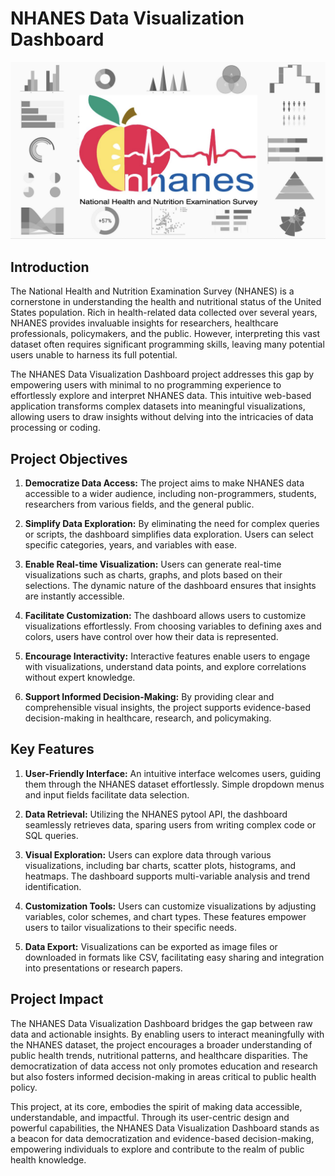 # NHANES Data Visualization Dashboard

<center><img src='https://github.com/kkrusere/NHANES-Data-Visualization-Dashboard/blob/main/assets/nhanes_dashboard.png?raw=true' width=600/></center>

## Introduction

The National Health and Nutrition Examination Survey (NHANES) is a cornerstone in understanding the health and nutritional status of the United States population. Rich in health-related data collected over several years, NHANES provides invaluable insights for researchers, healthcare professionals, policymakers, and the public. However, interpreting this vast dataset often requires significant programming skills, leaving many potential users unable to harness its full potential.

The NHANES Data Visualization Dashboard project addresses this gap by empowering users with minimal to no programming experience to effortlessly explore and interpret NHANES data. This intuitive web-based application transforms complex datasets into meaningful visualizations, allowing users to draw insights without delving into the intricacies of data processing or coding.

## Project Objectives

1. **Democratize Data Access:** The project aims to make NHANES data accessible to a wider audience, including non-programmers, students, researchers from various fields, and the general public.

2. **Simplify Data Exploration:** By eliminating the need for complex queries or scripts, the dashboard simplifies data exploration. Users can select specific categories, years, and variables with ease.

3. **Enable Real-time Visualization:** Users can generate real-time visualizations such as charts, graphs, and plots based on their selections. The dynamic nature of the dashboard ensures that insights are instantly accessible.

4. **Facilitate Customization:** The dashboard allows users to customize visualizations effortlessly. From choosing variables to defining axes and colors, users have control over how their data is represented.

5. **Encourage Interactivity:** Interactive features enable users to engage with visualizations, understand data points, and explore correlations without expert knowledge.

6. **Support Informed Decision-Making:** By providing clear and comprehensible visual insights, the project supports evidence-based decision-making in healthcare, research, and policymaking.

## Key Features

1. **User-Friendly Interface:** An intuitive interface welcomes users, guiding them through the NHANES dataset effortlessly. Simple dropdown menus and input fields facilitate data selection.

2. **Data Retrieval:** Utilizing the NHANES pytool API, the dashboard seamlessly retrieves data, sparing users from writing complex code or SQL queries.

3. **Visual Exploration:** Users can explore data through various visualizations, including bar charts, scatter plots, histograms, and heatmaps. The dashboard supports multi-variable analysis and trend identification.

4. **Customization Tools:** Users can customize visualizations by adjusting variables, color schemes, and chart types. These features empower users to tailor visualizations to their specific needs.

5. **Data Export:** Visualizations can be exported as image files or downloaded in formats like CSV, facilitating easy sharing and integration into presentations or research papers.


## Project Impact

The NHANES Data Visualization Dashboard bridges the gap between raw data and actionable insights. By enabling users to interact meaningfully with the NHANES dataset, the project encourages a broader understanding of public health trends, nutritional patterns, and healthcare disparities. The democratization of data access not only promotes education and research but also fosters informed decision-making in areas critical to public health policy.

This project, at its core, embodies the spirit of making data accessible, understandable, and impactful. Through its user-centric design and powerful capabilities, the NHANES Data Visualization Dashboard stands as a beacon for data democratization and evidence-based decision-making, empowering individuals to explore and contribute to the realm of public health knowledge.